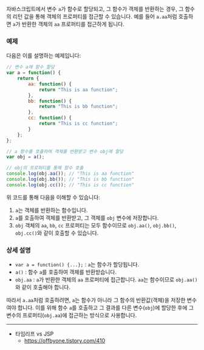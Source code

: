 
자바스크립트에서 변수 `a`가 함수로 할당되고, 그 함수가 객체를 반환하는 경우, 그 함수의 리턴 값을 통해 객체의 프로퍼티를 접근할 수 있습니다. 예를 들어 `a.aa`처럼 호출하면 `a`가 반환한 객체의 `aa` 프로퍼티를 접근하게 됩니다.

### 예제

다음은 이를 설명하는 예제입니다:

```javascript
// 변수 a에 함수 할당
var a = function() {
    return {
        aa: function() {
            return "This is aa function";
        },
        bb: function() {
            return "This is bb function";
        },
        cc: function() {
            return "This is cc function";
        }
    };
};

// a 함수를 호출하여 객체를 반환받고 변수 obj에 할당
var obj = a();

// obj의 프로퍼티를 통해 함수 호출
console.log(obj.aa()); // "This is aa function"
console.log(obj.bb()); // "This is bb function"
console.log(obj.cc()); // "This is cc function"
```

위 코드를 통해 다음을 이해할 수 있습니다:

1. `a`는 객체를 반환하는 함수입니다.
2. `a`를 호출하여 객체를 반환받고, 그 객체를 `obj` 변수에 저장합니다.
3. `obj` 객체의 `aa`, `bb`, `cc` 프로퍼티는 모두 함수이므로 `obj.aa()`, `obj.bb()`, `obj.cc()`와 같이 호출할 수 있습니다.

### 상세 설명

- `var a = function() {...};` : `a`는 함수가 할당됩니다.
- `a()` : 함수 `a`를 호출하여 객체를 반환받습니다.
- `obj.aa` : `a`가 반환한 객체의 `aa` 프로퍼티에 접근합니다. `aa`는 함수이므로 `obj.aa()`와 같이 호출해야 합니다.

따라서 `a.aa`처럼 호출하려면, `a`는 함수가 아니라 그 함수의 반환값(객체)을 저장한 변수여야 합니다. 이를 위해 함수 `a`를 호출하고 그 결과를 다른 변수(`obj`)에 할당한 후에 그 변수의 프로퍼티(`obj.aa`)에 접근하는 방식으로 사용합니다.


<hr>



-  타임리프 vs JSP
	- https://offbyone.tistory.com/410



